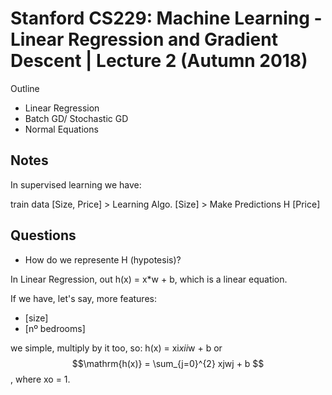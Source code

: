 # Stanford CS229: Machine Learning - Linear Regression and Gradient Descent | Lecture 2 (Autumn 2018)

Outline

- Linear Regression
- Batch GD/ Stochastic GD
- Normal Equations

## Notes

In supervised learning we have:

train data [Size, Price] > Learning Algo. [Size] > Make Predictions H [Price]




## Questions

- How do we represente H (hypotesis)?

In Linear Regression, out h(x) = x*w + b, which is a linear equation.

If we have, let's say, more features:

- [size]
- [nº bedrooms]

we simple, multiply by it too, so: h(x) = xi*xii*w + b or $$\mathrm{h(x)} = \sum_{j=0}^{2} xjwj + b $$, where xo = 1.


